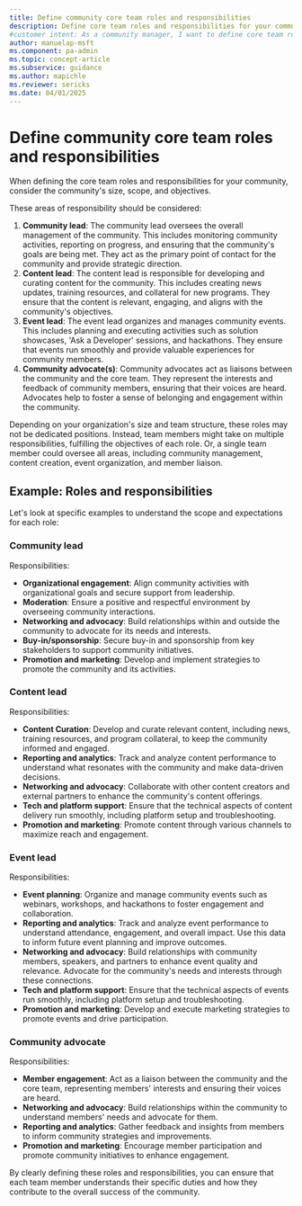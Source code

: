 ```yaml
---
title: Define community core team roles and responsibilities
description: Define core team roles and responsibilities for your community to align with its size, scope, and objectives. Learn how to structure your team effectively.
#customer intent: As a community manager, I want to define core team roles and responsibilities so that the community operates effectively and aligns with its objectives.
author: manuelap-msft
ms.component: pa-admin
ms.topic: concept-article
ms.subservice: guidance
ms.author: mapichle
ms.reviewer: sericks
ms.date: 04/01/2025
---
```


# Define community core team roles and responsibilities

When defining the core team roles and responsibilities for your community, consider the community's size, scope, and objectives. 

These areas of responsibility should be considered:

1. **Community lead**: The community lead oversees the overall management of the community. This includes monitoring community activities, reporting on progress, and ensuring that the community's goals are being met. They act as the primary point of contact for the community and provide strategic direction.
1. **Content lead**: The content lead is responsible for developing and curating content for the community. This includes creating news updates, training resources, and collateral for new programs. They ensure that the content is relevant, engaging, and aligns with the community's objectives.
1. **Event lead**: The event lead organizes and manages community events. This includes planning and executing activities such as solution showcases, 'Ask a Developer' sessions, and hackathons. They ensure that events run smoothly and provide valuable experiences for community members.
1. **Community advocate(s)**: Community advocates act as liaisons between the community and the core team. They represent the interests and feedback of community members, ensuring that their voices are heard. Advocates help to foster a sense of belonging and engagement within the community.

Depending on your organization's size and team structure, these roles may not be dedicated positions. Instead, team members might take on multiple responsibilities, fulfilling the objectives of each role. Or, a single team member could oversee all areas, including community management, content creation, event organization, and member liaison.

## Example: Roles and responsibilities

Let's look at specific examples to understand the scope and expectations for each role:

### Community lead

Responsibilities:

- **Organizational engagement**: Align community activities with organizational goals and secure support from leadership.
- **Moderation**: Ensure a positive and respectful environment by overseeing community interactions.
- **Networking and advocacy**: Build relationships within and outside the community to advocate for its needs and interests.
- **Buy-in/sponsorship**: Secure buy-in and sponsorship from key stakeholders to support community initiatives.
- **Promotion and marketing**: Develop and implement strategies to promote the community and its activities.

### Content lead

Responsibilities:

- **Content Curation**: Develop and curate relevant content, including news, training resources, and program collateral, to keep the community informed and engaged.
- **Reporting and analytics**: Track and analyze content performance to understand what resonates with the community and make data-driven decisions.
- **Networking and advocacy**: Collaborate with other content creators and external partners to enhance the community's content offerings.
- **Tech and platform support**: Ensure that the technical aspects of content delivery run smoothly, including platform setup and troubleshooting.
- **Promotion and marketing**: Promote content through various channels to maximize reach and engagement.

### Event lead

Responsibilities:

- **Event planning**: Organize and manage community events such as webinars, workshops, and hackathons to foster engagement and collaboration.
- **Reporting and analytics**: Track and analyze event performance to understand attendance, engagement, and overall impact. Use this data to inform future event planning and improve outcomes.
- **Networking and advocacy**: Build relationships with community members, speakers, and partners to enhance event quality and relevance. Advocate for the community's needs and interests through these connections.
- **Tech and platform support**: Ensure that the technical aspects of events run smoothly, including platform setup and troubleshooting.
- **Promotion and marketing**: Develop and execute marketing strategies to promote events and drive participation.

### Community advocate

Responsibilities:

- **Member engagement**: Act as a liaison between the community and the core team, representing members' interests and ensuring their voices are heard.
- **Networking and advocacy**: Build relationships within the community to understand members' needs and advocate for them.
- **Reporting and analytics**: Gather feedback and insights from members to inform community strategies and improvements.
- **Promotion and marketing**: Encourage member participation and promote community initiatives to enhance engagement.

By clearly defining these roles and responsibilities, you can ensure that each team member understands their specific duties and how they contribute to the overall success of the community.
